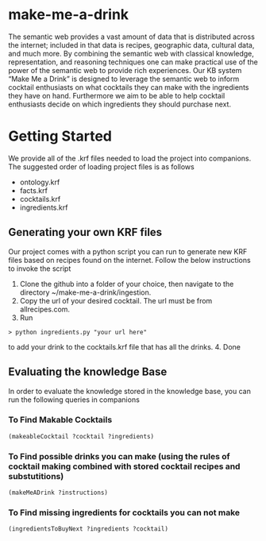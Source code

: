 # make-me-a-drink

The semantic web provides a vast amount of data that is distributed across the internet; included in that data is recipes, geographic data, cultural data, and much more. By combining the semantic web with classical knowledge, representation, and reasoning techniques one can make practical use of the power of the semantic web to provide rich experiences. Our KB system “Make Me a Drink” is designed to leverage the semantic web to inform cocktail enthusiasts on what cocktails they can make with the ingredients they have on hand. Furthermore we aim to be able to help cocktail enthusiasts decide on which ingredients they should purchase next.


# Getting Started

We provide all of the .krf files needed to load the project into companions. The suggested order of loading project files is as follows

- ontology.krf
- facts.krf
- cocktails.krf
- ingredients.krf

## Generating your own KRF files
Our project comes with a python script you can run to generate new KRF files based on recipes found on the internet. Follow the below instructions to invoke the script

1. Clone the github into a folder of your choice, then navigate to the directory ~/make-me-a-drink/ingestion.
2. Copy the url of your desired cocktail. The url must be from allrecipes.com.
3. Run
```
> python ingredients.py "your url here"
```
to add your drink to the cocktails.krf file that has all the drinks.
4. Done

## Evaluating the knowledge Base
In order to evaluate the knowledge stored in the knowledge base, you can run the following queries in companions

### To Find Makable Cocktails
```
(makeableCocktail ?cocktail ?ingredients)
```

### To Find possible drinks you can make (using the rules of cocktail making combined with stored cocktail recipes and substutitions)
```
(makeMeADrink ?instructions)
```

### To Find missing ingredients for cocktails you can not make
```
(ingredientsToBuyNext ?ingredients ?cocktail)
```
